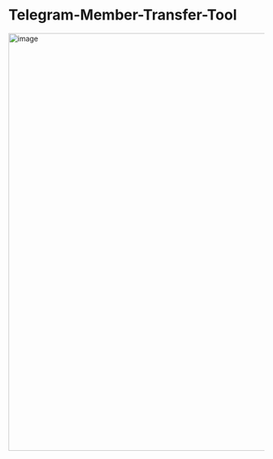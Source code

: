 # Telegram-Member-Transfer-Tool
<img width="821" alt="image" src="https://github.com/user-attachments/assets/052aec2a-2612-4394-bf3c-8ab3c92cf7ac" />
